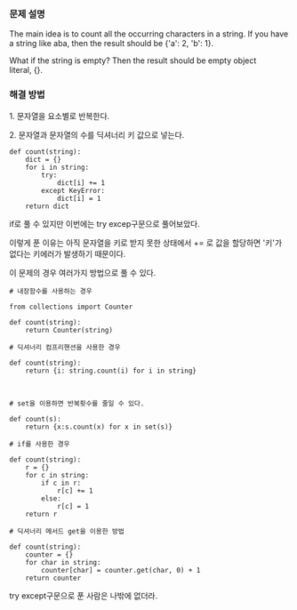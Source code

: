 ### 문제 설명

The main idea is to count all the occurring characters in a string. If you have a string like aba, then the result should be {'a': 2, 'b': 1}.

What if the string is empty? Then the result should be empty object literal, {}.

### 해결 방법

1\. 문자열을 요소별로 반복한다.

2\. 문자열과 문자열의 수를 딕셔너리 키 값으로 넣는다.

```
def count(string):
    dict = {}
    for i in string:
        try:
            dict[i] += 1
        except KeyError:
            dict[i] = 1
    return dict
```

if로 풀 수 있지만 이번에는 try excep구문으로 풀어보았다.

이렇게 푼 이유는 아직 문자열을 키로 받지 못한 상태에서 += 로 값을 할당하면 '키'가 없다는 키에러가 발생하기 때문이다.

이 문제의 경우 여러가지 방법으로 풀 수 있다.

```
# 내장함수를 사용하는 경우

from collections import Counter

def count(string):
    return Counter(string)
```

```
# 딕셔너리 컴프리핸션을 사용한 경우

def count(string):
    return {i: string.count(i) for i in string}
    
 
 
# set을 이용하면 반복횟수를 줄일 수 있다.

def count(s):
    return {x:s.count(x) for x in set(s)}
```

```
# if를 사용한 경우

def count(string):
    r = {}
    for c in string:
        if c in r:
            r[c] += 1
        else:
            r[c] = 1
    return r
```

```
# 딕셔너리 메서드 get을 이용한 방법

def count(string):
    counter = {}
    for char in string:
        counter[char] = counter.get(char, 0) + 1
    return counter
```

try except구문으로 푼 사람은 나밖에 없더라.